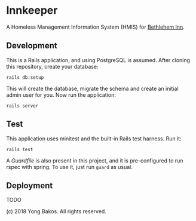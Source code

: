 # Innkeeper

A Homeless Management Information System (HMIS) for [Bethlehem Inn](https://bethleheminn.org/).

## Development

This is a Rails application, and using PostgreSQL is assumed. After cloning this
repository, create your database:

`rails db:setup`

This will create the database, migrate the schema and create an initial admin
user for you. Now run the application:

`rails server`

## Test

This application uses minitest and the built-in Rails test harness. Run it:

`rails test`

A _Guardfile_ is also present in this project, and it is pre-configured to
run rspec with spring. To use it, just run `guard` as usual.

## Deployment

TODO

(c) 2018 Yong Bakos. All rights reserved.
